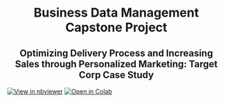<div align='center' >
  <h1>Business Data Management Capstone Project</h1>
  <h2>Optimizing Delivery Process and Increasing Sales through Personalized Marketing: Target Corp Case Study</h2>
</div>

[![View in nbviewer](https://img.shields.io/badge/View%20in-nbviewer-orange?logo=jupyter)](https://nbviewer.org/github/kkamal11/Capstone-Project-Business-data-management/blob/main/BUSINESS_DATA_MANAGEMENT_CAPSTONE_PROJECT.ipynb)
[![Open in Colab](https://colab.research.google.com/assets/colab-badge.svg)](https://colab.research.google.com/github/kkamal11/Capstone-Project-Business-data-management/blob/main/BUSINESS_DATA_MANAGEMENT_CAPSTONE_PROJECT.ipynb)

